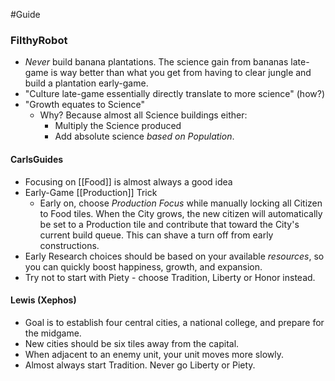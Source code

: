 #Guide 

### FilthyRobot

 - *Never* build banana plantations. The science gain from bananas late-game is way better than what you get from having to clear jungle and build a plantation early-game.
 - "Culture late-game essentially directly translate to more science" (how?)
 - "Growth equates to Science"
	 - Why? Because almost all Science buildings either:
		 - Multiply the Science produced
		 - Add absolute science *based on Population*.

#### CarlsGuides

 - Focusing on [[Food]] is almost always a good idea
 - Early-Game [[Production]] Trick
     - Early on, choose *Production Focus* while manually locking all Citizen to Food tiles. When the City grows, the new citizen will automatically be set to a Production tile and contribute that toward the City's current build queue. This can shave a turn off from early constructions.
 - Early Research choices should be based on your available *resources*, so you can quickly boost happiness, growth, and expansion.
 - Try not to start with Piety - choose Tradition, Liberty or Honor instead.

#### Lewis (Xephos)

 - Goal is to establish four central cities, a national college, and prepare for the midgame.
 - New cities should be six tiles away from the capital.
 - When adjacent to an enemy unit, your unit moves more slowly.
 - Almost always start Tradition. Never go Liberty or Piety.
